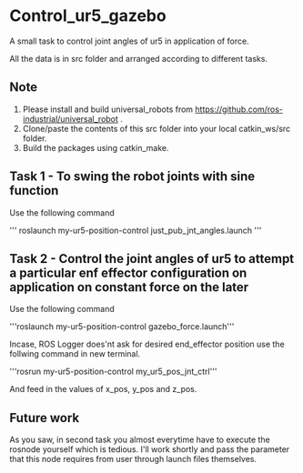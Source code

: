 # Control_ur5_gazebo
A small task to control joint angles of ur5 in application of force. 

All the data is in src folder and arranged according to different tasks.

## Note
1) Please install and build universal_robots from https://github.com/ros-industrial/universal_robot .
2) Clone/paste the contents of this src folder into your local catkin_ws/src folder.
3) Build the packages using catkin_make. 

## Task 1 - To swing the robot joints with sine function

 Use the following command
 
 '''
 roslaunch my-ur5-position-control just_pub_jnt_angles.launch
 '''
 
 ## Task 2 - Control the joint angles of ur5 to attempt a particular enf effector configuration on application on constant force on the later
 
 Use the following command
 
 '''roslaunch my-ur5-position-control gazebo_force.launch'''
 
 Incase, ROS Logger does'nt ask for desired end_effector position use the follwing command in new terminal.
 
 '''rosrun my-ur5-position-control my_ur5_pos_jnt_ctrl'''
 
 And feed in the values of x_pos, y_pos and z_pos.
 
 ## Future work
 
 As you saw, in second task you almost everytime have to execute the rosnode yourself which is tedious. I'll work shortly and pass the parameter that this node requires from user through launch files themselves.
